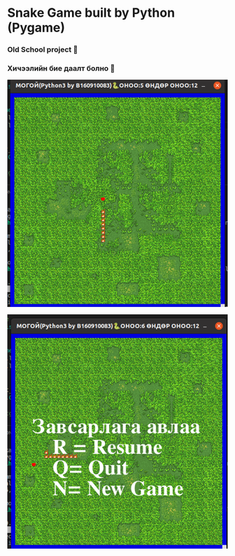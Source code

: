 # Snake Game built by Python (Pygame)
### Old School project 🥲
### Хичээлийн бие даалт болно 🥲

![Game](https://github.com/btseee/Python-Snake-Game/blob/master/images/1.png)

![Pause](https://github.com/btseee/Python-Snake-Game/blob/master/images/2.png)